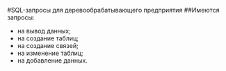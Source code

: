 #SQL-запросы для деревообрабатывающего предприятия
##Имеются запросы:
- на вывод данных;
- на создание таблиц;
- на создание связей;
- на изменение таблиц;
- на добавление данных.
